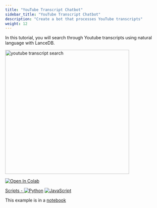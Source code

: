 ```yaml
---
title: "YouTube Transcript Chatbot"
sidebar_title: "YouTube Transcript Chatbot"
description: "Create a bot that processes YouTube transcripts"
weight: 12
---
```


In this tutorial, you will search through Youtube transcripts using natural language with LanceDB.

<img id="splash" width="400" alt="youtube transcript search" src="https://user-images.githubusercontent.com/917119/236965568-def7394d-171c-45f2-939d-8edfeaadd88c.png">


<a href="https://colab.research.google.com/github/lancedb/vectordb-recipes/blob/main/examples/youtube_bot/main.ipynb"><img src="https://colab.research.google.com/assets/colab-badge.svg" alt="Open In Colab">

Scripts - [![Python](https://img.shields.io/badge/python-3670A0?style=for-the-badge&logo=python&logoColor=ffdd54)](https://github.com/lancedb/vectordb-recipesexamples/youtube_bot/main.py)  [![JavaScript](https://img.shields.io/badge/javascript-%23323330.svg?style=for-the-badge&logo=javascript&logoColor=%23F7DF1E)](https://github.com/lancedb/vectordb-recipes/examples/youtube_bot/index.js)


This example is in a [notebook](https://github.com/lancedb/lancedb/blob/main/docs/src/notebooks/youtube_transcript_search.ipynb)
